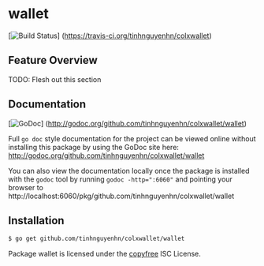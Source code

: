 wallet
======

[![Build Status](https://travis-ci.org/tinhnguyenhn/colxwallet.png?branch=master)]
(https://travis-ci.org/tinhnguyenhn/colxwallet)

## Feature Overview

TODO: Flesh out this section

## Documentation

[![GoDoc](https://godoc.org/github.com/tinhnguyenhn/colxwallet/wallet?status.png)]
(http://godoc.org/github.com/tinhnguyenhn/colxwallet/wallet)

Full `go doc` style documentation for the project can be viewed online without
installing this package by using the GoDoc site here:
http://godoc.org/github.com/tinhnguyenhn/colxwallet/wallet

You can also view the documentation locally once the package is installed with
the `godoc` tool by running `godoc -http=":6060"` and pointing your browser to
http://localhost:6060/pkg/github.com/tinhnguyenhn/colxwallet/wallet

## Installation

```bash
$ go get github.com/tinhnguyenhn/colxwallet/wallet
```

Package wallet is licensed under the [copyfree](http://copyfree.org) ISC
License.

